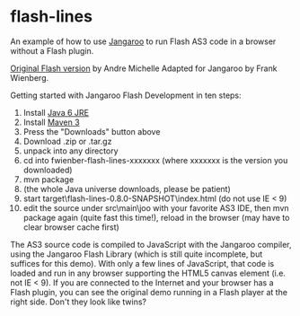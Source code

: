flash-lines
===========

An example of how to use [Jangaroo](http://www.jangaroo.net) to run Flash AS3 code in a browser without a Flash plugin.

[Original Flash version](http://lab.andre-michelle.com/lines) by Andre Michelle
Adapted for Jangaroo by Frank Wienberg.

Getting started with Jangaroo Flash Development in ten steps:

1. Install [Java 6 JRE](http://www.oracle.com/technetwork/java/javase/downloads/index.html)
2. Install [Maven 3](http://maven.apache.org/download.html)
3. Press the "Downloads" button above
4. Download .zip or .tar.gz
5. unpack into any directory
6. cd into fwienber-flash-lines-xxxxxxx (where xxxxxxx is the version you downloaded)
7. mvn package
8. (the whole Java universe downloads, please be patient)
9. start target\flash-lines-0.8.0-SNAPSHOT\index.html (do not use IE < 9)
10. edit the source under src\main\joo with your favorite AS3 IDE, then mvn package again (quite fast
this time!), reload in the browser (may have to clear browser cache first)

The AS3 source code is compiled to JavaScript with the Jangaroo compiler, using the Jangaroo Flash Library
(which is still quite incomplete, but suffices for this demo). With only a few lines of JavaScript,
that code is loaded and run in any browser supporting the HTML5 canvas element (i.e. not IE < 9).
If you are connected to the Internet and your browser has a Flash plugin, you can see the original demo
running in a Flash player at the right side. Don't they look like twins?
